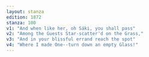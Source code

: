 ```yaml
---
layout: stanza
edition: 1872
stanza: 100
v1: "And when like her, oh Sáki, you shall pass"
v2: "Among the Guests Star-scatter'd on the Grass,"
v3: "And in your blissful errand reach the spot"
v4: "Where I made One--turn down an empty Glass!"
---
```

